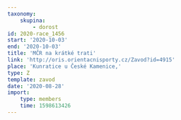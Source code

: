 ```yaml
---
taxonomy:
    skupina:
        - dorost
id: 2020-race_1456
start: '2020-10-03'
end: '2020-10-03'
title: 'MČR na krátké trati'
link: 'http://oris.orientacnisporty.cz/Zavod?id=4915'
place: 'Kunratice u České Kamenice,'
type: Z
template: zavod
date: '2020-08-28'
import:
    type: members
    time: 1598613426
---
```


